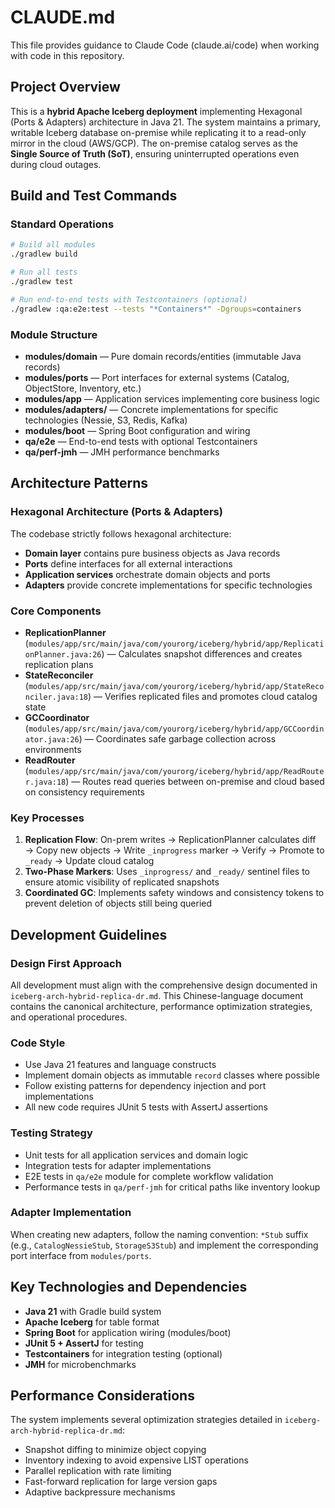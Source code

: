 # CLAUDE.md

This file provides guidance to Claude Code (claude.ai/code) when working with code in this repository.

## Project Overview

This is a **hybrid Apache Iceberg deployment** implementing Hexagonal (Ports & Adapters) architecture in Java 21. The system maintains a primary, writable Iceberg database on-premise while replicating it to a read-only mirror in the cloud (AWS/GCP). The on-premise catalog serves as the **Single Source of Truth (SoT)**, ensuring uninterrupted operations even during cloud outages.

## Build and Test Commands

### Standard Operations
```bash
# Build all modules
./gradlew build

# Run all tests
./gradlew test

# Run end-to-end tests with Testcontainers (optional)
./gradlew :qa:e2e:test --tests "*Containers*" -Dgroups=containers
```

### Module Structure
- **modules/domain** — Pure domain records/entities (immutable Java records)
- **modules/ports** — Port interfaces for external systems (Catalog, ObjectStore, Inventory, etc.)
- **modules/app** — Application services implementing core business logic
- **modules/adapters/** — Concrete implementations for specific technologies (Nessie, S3, Redis, Kafka)
- **modules/boot** — Spring Boot configuration and wiring
- **qa/e2e** — End-to-end tests with optional Testcontainers
- **qa/perf-jmh** — JMH performance benchmarks

## Architecture Patterns

### Hexagonal Architecture (Ports & Adapters)
The codebase strictly follows hexagonal architecture:
- **Domain layer** contains pure business objects as Java records
- **Ports** define interfaces for all external interactions
- **Application services** orchestrate domain objects and ports
- **Adapters** provide concrete implementations for specific technologies

### Core Components
- **ReplicationPlanner** (`modules/app/src/main/java/com/yourorg/iceberg/hybrid/app/ReplicationPlanner.java:26`) — Calculates snapshot differences and creates replication plans
- **StateReconciler** (`modules/app/src/main/java/com/yourorg/iceberg/hybrid/app/StateReconciler.java:18`) — Verifies replicated files and promotes cloud catalog state
- **GCCoordinator** (`modules/app/src/main/java/com/yourorg/iceberg/hybrid/app/GCCoordinator.java:26`) — Coordinates safe garbage collection across environments
- **ReadRouter** (`modules/app/src/main/java/com/yourorg/iceberg/hybrid/app/ReadRouter.java:18`) — Routes read queries between on-premise and cloud based on consistency requirements

### Key Processes
1. **Replication Flow**: On-prem writes → ReplicationPlanner calculates diff → Copy new objects → Write `_inprogress` marker → Verify → Promote to `_ready` → Update cloud catalog
2. **Two-Phase Markers**: Uses `_inprogress/` and `_ready/` sentinel files to ensure atomic visibility of replicated snapshots
3. **Coordinated GC**: Implements safety windows and consistency tokens to prevent deletion of objects still being queried

## Development Guidelines

### Design First Approach
All development must align with the comprehensive design documented in `iceberg-arch-hybrid-replica-dr.md`. This Chinese-language document contains the canonical architecture, performance optimization strategies, and operational procedures.

### Code Style
- Use Java 21 features and language constructs
- Implement domain objects as immutable `record` classes where possible
- Follow existing patterns for dependency injection and port implementations
- All new code requires JUnit 5 tests with AssertJ assertions

### Testing Strategy
- Unit tests for all application services and domain logic
- Integration tests for adapter implementations
- E2E tests in `qa/e2e` module for complete workflow validation
- Performance tests in `qa/perf-jmh` for critical paths like inventory lookup

### Adapter Implementation
When creating new adapters, follow the naming convention: `*Stub` suffix (e.g., `CatalogNessieStub`, `StorageS3Stub`) and implement the corresponding port interface from `modules/ports`.

## Key Technologies and Dependencies
- **Java 21** with Gradle build system
- **Apache Iceberg** for table format
- **Spring Boot** for application wiring (modules/boot)
- **JUnit 5 + AssertJ** for testing
- **Testcontainers** for integration testing (optional)
- **JMH** for microbenchmarks

## Performance Considerations
The system implements several optimization strategies detailed in `iceberg-arch-hybrid-replica-dr.md`:
- Snapshot diffing to minimize object copying
- Inventory indexing to avoid expensive LIST operations
- Parallel replication with rate limiting
- Fast-forward replication for large version gaps
- Adaptive backpressure mechanisms